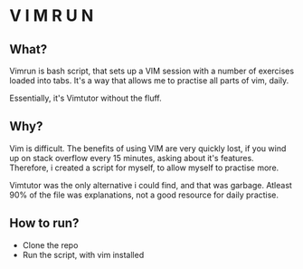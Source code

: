 V I M R U N 
===

## What?

Vimrun is bash script, that sets up a VIM session with a number of exercises loaded into tabs.
It's a way that allows me to practise all parts of vim, daily.

Essentially, it's Vimtutor without the fluff.

## Why?
Vim is difficult. The benefits of using VIM are very quickly lost, if you wind up on stack overflow every 15 minutes, asking about it's features. Therefore, i created a script for myself, to allow myself to practise more.

Vimtutor was the only alternative i could find, and that was garbage. Atleast 90% of the file was explanations, not a good resource for daily practise.

## How to run?
* Clone the repo
* Run the script, with vim installed
